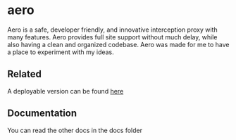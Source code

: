 # aero

Aero is a safe, developer friendly, and innovative interception proxy with many features. Aero provides full site support without much delay, while also having a clean and organized codebase. Aero was made for me to have a place to experiment with my ideas.

## Related

A deployable version can be found [here](https://github.com/ProxyHaven/aero-deploy)

## Documentation

You can read the other docs in the docs folder
